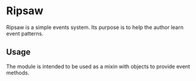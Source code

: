 Ripsaw
======

Ripsaw is a simple events system. Its purpose is to help the author learn event
patterns.

Usage
-----

The module is intended to be used as a mixin with objects to provide event
methods.
